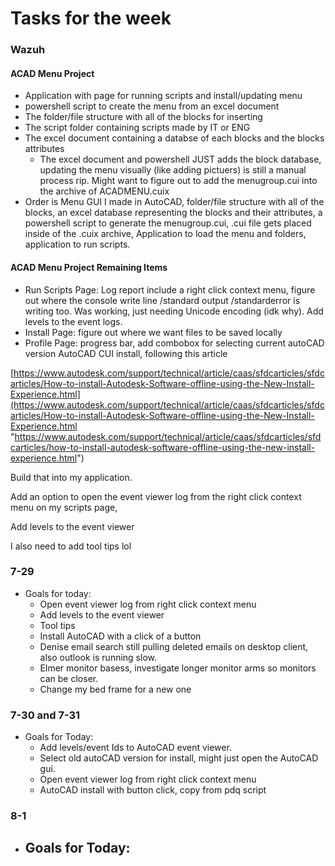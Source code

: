 
# Tasks for the week

### Wazuh

#### ACAD Menu Project
- Application with page for running scripts and install/updating menu
- powershell script to create the menu from an excel document
- The folder/file structure with all of the blocks for inserting
- The script folder containing scripts made by IT or ENG
- The excel document containing a databse of each blocks and the blocks attributes
	- The excel document and powershell JUST adds the block database, updating the menu visually (like adding pictuers) is still a manual process rip. Might want to figure out to add the menugroup.cui into the archive of ACADMENU.cuix
- Order is Menu GUI I made in AutoCAD, folder/file structure with all of the blocks, an excel database representing the blocks and their attributes, a powershell script to generate the menugroup.cui, .cui file gets placed inside of the .cuix archive, Application to load the menu and folders, application to run scripts.

#### ACAD Menu Project Remaining Items
- Run Scripts Page:  Log report include a right click context menu, figure out where the console write line /standard output /standarderror is writing too. Was working, just needing Unicode encoding (idk why). Add levels to the event logs. 
- Install Page: figure out where we want files to be saved locally
- Profile Page:  progress bar, add combobox for selecting current autoCAD version
AutoCAD CUI install, following this article

[https://www.autodesk.com/support/technical/article/caas/sfdcarticles/sfdcarticles/How-to-install-Autodesk-Software-offline-using-the-New-Install-Experience.html](https://www.autodesk.com/support/technical/article/caas/sfdcarticles/sfdcarticles/How-to-install-Autodesk-Software-offline-using-the-New-Install-Experience.html "https://www.autodesk.com/support/technical/article/caas/sfdcarticles/sfdcarticles/how-to-install-autodesk-software-offline-using-the-new-install-experience.html")

Build that into my application. 

Add an option to open the event viewer log from the right click context menu on my scripts page, 

Add levels to the event viewer

I also need to add tool tips lol

### 7-29

- Goals for today:
	- Open event viewer log from right click context menu
	- Add levels to the event viewer
	- Tool tips
	- Install AutoCAD with a click of a button
	- Denise email search still pulling deleted emails on desktop client, also outlook is running slow. 
	- Elmer monitor basess, investigate longer monitor arms so monitors can be closer.
	- Change my bed frame for a new one

### 7-30 and 7-31
- Goals for Today:
	- Add levels/event Ids to AutoCAD event viewer.
	- Select old autoCAD version for install, might just open the AutoCAD gui.
	- Open event viewer log from right click context menu
	- AutoCAD install with button click, copy from pdq script

### 8-1 
- Goals for Today:
	-
